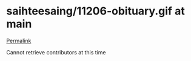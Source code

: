 # saihteesaing/11206-obituary.gif at main

[Permalink](https://github.com/mgyannainglin/saihteesaing/blob/9bab7519d91b57a0345368538cb3011c72aaf143/11206-obituary.gif)

Cannot retrieve contributors at this time

